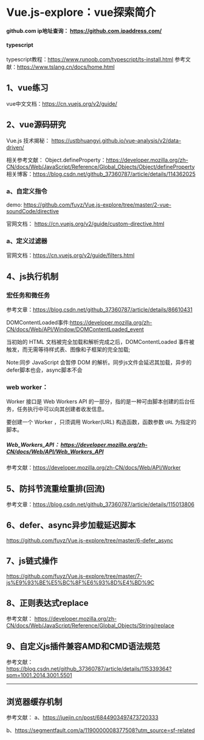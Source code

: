 # Vue.js-explore：vue探索简介
#### github.com ip地址查询： https://github.com.ipaddress.com/
#### typescript
typescript教程：https://www.runoob.com/typescript/ts-install.html
参考文献：https://www.tslang.cn/docs/home.html

## 1、vue练习

vue中文文档：https://cn.vuejs.org/v2/guide/

## 2、vue源码研究

Vue.js 技术揭秘： https://ustbhuangyi.github.io/vue-analysis/v2/data-driven/

相关参考文献：
Object.defineProperty：https://developer.mozilla.org/zh-CN/docs/Web/JavaScript/Reference/Global_Objects/Object/defineProperty
相关博客：https://blog.csdn.net/github_37360787/article/details/114362025

### a、自定义指令

demo: https://github.com/fuyz/Vue.js-explore/tree/master/2-vue-soundCode/directive

官网文档： https://cn.vuejs.org/v2/guide/custom-directive.html

### a、定义过滤器
官网文档：https://cn.vuejs.org/v2/guide/filters.html

## 4、js执行机制

### 宏任务和微任务
参考文章：https://blog.csdn.net/github_37360787/article/details/86610431

DOMContentLoaded事件:https://developer.mozilla.org/zh-CN/docs/Web/API/Window/DOMContentLoaded_event

当初始的 HTML 文档被完全加载和解析完成之后，DOMContentLoaded 事件被触发，而无需等待样式表、图像和子框架的完全加载;

Note:同步 JavaScript 会暂停 DOM 的解析。同步js文件会延迟其加载，异步的defer脚本也会，async脚本不会

### web worker： 

Worker 接口是 Web Workers API 的一部分，指的是一种可由脚本创建的后台任务，任务执行中可以向其创建者收发信息。

要创建一个 Worker ，只须调用 Worker(URL) 构造函数，函数参数 `URL` 为指定的脚本。

##### Web_Workers_API： https://developer.mozilla.org/zh-CN/docs/Web/API/Web_Workers_API
参考文献：https://developer.mozilla.org/zh-CN/docs/Web/API/Worker

## 5、防抖节流重绘重排(回流)
参考文章：https://blog.csdn.net/github_37360787/article/details/115013806

## 6、defer、async异步加载延迟脚本

https://github.com/fuyz/Vue.js-explore/tree/master/6-defer_async

## 7、js链式操作

https://github.com/fuyz/Vue.js-explore/tree/master/7-js%E9%93%BE%E5%BC%8F%E6%93%8D%E4%BD%9C

## 8、正则表达式replace

参考文献： https://developer.mozilla.org/zh-CN/docs/Web/JavaScript/Reference/Global_Objects/String/replace

## 9、自定义js插件兼容AMD和CMD语法规范

参考文献：https://blog.csdn.net/github_37360787/article/details/115339364?spm=1001.2014.3001.5501

------------------------------------------------------------------------------------
## 浏览器缓存机制

参考文献： a、https://juejin.cn/post/6844903497473720333

b、https://segmentfault.com/a/1190000008377508?utm_source=sf-related


